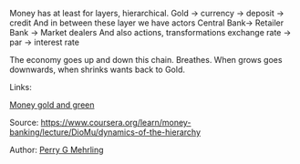 Money has at least for layers, hierarchical. 
Gold -> currency -> deposit -> credit
And in between these layer we have actors
Central Bank-> Retailer Bank -> Market dealers
And  also actions, transformations
      exchange rate -> par -> interest rate

The economy goes up and down this chain. Breathes. When grows goes downwards, when shrinks wants back to Gold. 

Links:

[Money gold and green](money_gold_and_green.md)

Source: https://www.coursera.org/learn/money-banking/lecture/DioMu/dynamics-of-the-hierarchy

Author: [Perry G Mehrling](../authors/perry_g_mehrling.md)